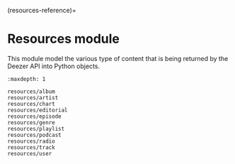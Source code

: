 (resources-reference)=

# Resources module

This module model the various type of content that is being returned by the Deezer API into Python objects.

```{toctree}
:maxdepth: 1

resources/album
resources/artist
resources/chart
resources/editorial
resources/episode
resources/genre
resources/playlist
resources/podcast
resources/radio
resources/track
resources/user
```
